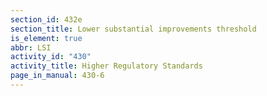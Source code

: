```yaml
---
section_id: 432e
section_title: Lower substantial improvements threshold
is_element: true
abbr: LSI
activity_id: "430"
activity_title: Higher Regulatory Standards
page_in_manual: 430-6
---
```

